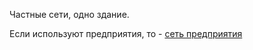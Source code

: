 Частные сети, одно здание.


Если используют предприятия, то - [сеть предприятия](<../термины/Сеть предприятия>)